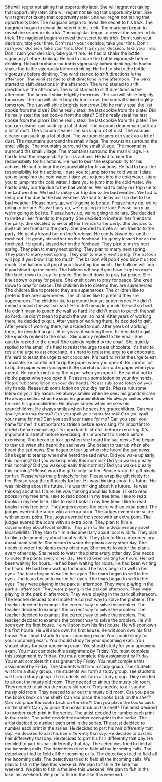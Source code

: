 She will regret not taking that opportunity later.
She will regret not taking that opportunity later.
She will regret not taking that opportunity later.
She will regret not taking that opportunity later.
She will regret not taking that opportunity later.
The magician began to reveal the secret to his trick.
The magician began to reveal the secret to his trick.
The magician began to reveal the secret to his trick.
The magician began to reveal the secret to his trick.
The magician began to reveal the secret to his trick.
Don't rush your decision; take your time.
Don't rush your decision; take your time.
Don't rush your decision; take your time.
Don't rush your decision; take your time.
Don't rush your decision; take your time.
He had to shake the bottle vigorously before drinking.
He had to shake the bottle vigorously before drinking.
He had to shake the bottle vigorously before drinking.
He had to shake the bottle vigorously before drinking.
He had to shake the bottle vigorously before drinking.
The wind started to shift directions in the afternoon.
The wind started to shift directions in the afternoon.
The wind started to shift directions in the afternoon.
The wind started to shift directions in the afternoon.
The wind started to shift directions in the afternoon.
The sun will shine brightly tomorrow.
The sun will shine brightly tomorrow.
The sun will shine brightly tomorrow.
The sun will shine brightly tomorrow.
The sun will shine brightly tomorrow.
Did he really steal the last cookie from the plate?
Did he really steal the last cookie from the plate?
Did he really steal the last cookie from the plate?
Did he really steal the last cookie from the plate?
Did he really steal the last cookie from the plate?
The vacuum cleaner can suck up a lot of dust.
The vacuum cleaner can suck up a lot of dust.
The vacuum cleaner can suck up a lot of dust.
The vacuum cleaner can suck up a lot of dust.
The vacuum cleaner can suck up a lot of dust.
The mountains surround the small village.
The mountains surround the small village.
The mountains surround the small village.
The mountains surround the small village.
The mountains surround the small village.
He had to bear the responsibility for his actions.
He had to bear the responsibility for his actions.
He had to bear the responsibility for his actions.
He had to bear the responsibility for his actions.
He had to bear the responsibility for his actions.
I dare you to jump into the cold water.
I dare you to jump into the cold water.
I dare you to jump into the cold water.
I dare you to jump into the cold water.
I dare you to jump into the cold water.
We had to delay our trip due to the bad weather.
We had to delay our trip due to the bad weather.
We had to delay our trip due to the bad weather.
We had to delay our trip due to the bad weather.
We had to delay our trip due to the bad weather.
Please hurry up, we're going to be late.
Please hurry up, we're going to be late.
Please hurry up, we're going to be late.
Please hurry up, we're going to be late.
Please hurry up, we're going to be late.
She decided to invite all her friends to the party.
She decided to invite all her friends to the party.
She decided to invite all her friends to the party.
She decided to invite all her friends to the party.
She decided to invite all her friends to the party.
He gently kissed her on the forehead.
He gently kissed her on the forehead.
He gently kissed her on the forehead.
He gently kissed her on the forehead.
He gently kissed her on the forehead.
They plan to marry next spring.
They plan to marry next spring.
They plan to marry next spring.
They plan to marry next spring.
They plan to marry next spring.
The balloon will pop if you blow it up too much.
The balloon will pop if you blow it up too much.
The balloon will pop if you blow it up too much.
The balloon will pop if you blow it up too much.
The balloon will pop if you blow it up too much.
She knelt down to pray for peace.
She knelt down to pray for peace.
She knelt down to pray for peace.
She knelt down to pray for peace.
She knelt down to pray for peace.
The children like to pretend they are superheroes.
The children like to pretend they are superheroes.
The children like to pretend they are superheroes.
The children like to pretend they are superheroes.
The children like to pretend they are superheroes.
He didn't mean to punch the wall so hard.
He didn't mean to punch the wall so hard.
He didn't mean to punch the wall so hard.
He didn't mean to punch the wall so hard.
He didn't mean to punch the wall so hard.
After years of working there, he decided to quit.
After years of working there, he decided to quit.
After years of working there, he decided to quit.
After years of working there, he decided to quit.
After years of working there, he decided to quit.
She quickly replied to the email.
She quickly replied to the email.
She quickly replied to the email.
She quickly replied to the email.
She quickly replied to the email.
It's hard to resist the urge to eat chocolate.
It's hard to resist the urge to eat chocolate.
It's hard to resist the urge to eat chocolate.
It's hard to resist the urge to eat chocolate.
It's hard to resist the urge to eat chocolate.
Be careful not to rip the paper when you open it.
Be careful not to rip the paper when you open it.
Be careful not to rip the paper when you open it.
Be careful not to rip the paper when you open it.
Be careful not to rip the paper when you open it.
Please rub some lotion on your dry hands.
Please rub some lotion on your dry hands.
Please rub some lotion on your dry hands.
Please rub some lotion on your dry hands.
Please rub some lotion on your dry hands.
He always smiles when he sees his grandchildren.
He always smiles when he sees his grandchildren.
He always smiles when he sees his grandchildren.
He always smiles when he sees his grandchildren.
He always smiles when he sees his grandchildren.
Can you spell your name for me?
Can you spell your name for me?
Can you spell your name for me?
Can you spell your name for me?
Can you spell your name for me?
It's important to stretch before exercising.
It's important to stretch before exercising.
It's important to stretch before exercising.
It's important to stretch before exercising.
It's important to stretch before exercising.
She began to tear up when she heard the sad news.
She began to tear up when she heard the sad news.
She began to tear up when she heard the sad news.
She began to tear up when she heard the sad news.
She began to tear up when she heard the sad news.
Did you wake up early this morning?
Did you wake up early this morning?
Did you wake up early this morning?
Did you wake up early this morning?
Did you wake up early this morning?
Please wrap the gift nicely for her.
Please wrap the gift nicely for her.
Please wrap the gift nicely for her.
Please wrap the gift nicely for her.
Please wrap the gift nicely for her.
He was thinking about his future.
He was thinking about his future.
He was thinking about his future.
He was thinking about his future.
He was thinking about his future.
I like to read books in my free time.
I like to read books in my free time.
I like to read books in my free time.
I like to read books in my free time.
I like to read books in my free time.
The judges evened the score with an extra point.
The judges evened the score with an extra point.
The judges evened the score with an extra point.
The judges evened the score with an extra point.
The judges evened the score with an extra point.
They plan to film a documentary about local wildlife.
They plan to film a documentary about local wildlife.
They plan to film a documentary about local wildlife.
They plan to film a documentary about local wildlife.
They plan to film a documentary about local wildlife.
She needs to water the plants every other day.
She needs to water the plants every other day.
She needs to water the plants every other day.
She needs to water the plants every other day.
She needs to water the plants every other day.
He had been waiting for hours.
He had been waiting for hours.
He had been waiting for hours.
He had been waiting for hours.
He had been waiting for hours.
The tears began to well in her eyes.
The tears began to well in her eyes.
The tears began to well in her eyes.
The tears began to well in her eyes.
The tears began to well in her eyes.
They were playing in the park all afternoon.
They were playing in the park all afternoon.
They were playing in the park all afternoon.
They were playing in the park all afternoon.
They were playing in the park all afternoon.
The teacher decided to example the correct way to solve the problem.
The teacher decided to example the correct way to solve the problem.
The teacher decided to example the correct way to solve the problem.
The teacher decided to example the correct way to solve the problem.
The teacher decided to example the correct way to solve the problem.
He will soon own his first house.
He will soon own his first house.
He will soon own his first house.
He will soon own his first house.
He will soon own his first house.
You should study for your upcoming exam.
You should study for your upcoming exam.
You should study for your upcoming exam.
You should study for your upcoming exam.
You should study for your upcoming exam.
You must complete this assignment by Friday.
You must complete this assignment by Friday.
You must complete this assignment by Friday.
You must complete this assignment by Friday.
You must complete this assignment by Friday.
The students will form a study group.
The students will form a study group.
The students will form a study group.
The students will form a study group.
The students will form a study group.
They needed to air out the musty old room.
They needed to air out the musty old room.
They needed to air out the musty old room.
They needed to air out the musty old room.
They needed to air out the musty old room.
Can you place the books back on the shelf?
Can you place the books back on the shelf?
Can you place the books back on the shelf?
Can you place the books back on the shelf?
Can you place the books back on the shelf?
The artist decided to number each print in the series.
The artist decided to number each print in the series.
The artist decided to number each print in the series.
The artist decided to number each print in the series.
The artist decided to number each print in the series.
He decided to part his hair differently that day.
He decided to part his hair differently that day.
He decided to part his hair differently that day.
He decided to part his hair differently that day.
He decided to part his hair differently that day.
The detectives tried to field all the incoming calls.
The detectives tried to field all the incoming calls.
The detectives tried to field all the incoming calls.
The detectives tried to field all the incoming calls.
The detectives tried to field all the incoming calls.
We plan to fish in the lake this weekend.
We plan to fish in the lake this weekend.
We plan to fish in the lake this weekend.
We plan to fish in the lake this weekend.
We plan to fish in the lake this weekend.

